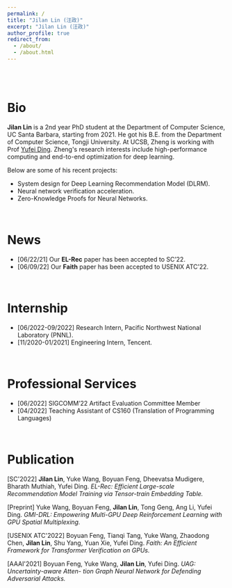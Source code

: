 ```yaml
---
permalink: /
title: "Jilan Lin (汪政)"
excerpt: "Jilan Lin (汪政)"
author_profile: true
redirect_from: 
  - /about/
  - /about.html
---
```


<br />
<br />


Bio
======
**Jilan Lin** is a 2nd year PhD student at the Department of Computer Science, UC Santa Barbara, starting from 2021. He got his B.E. from the Department of Computer Science, Tongji University. At UCSB, Zheng is working with Prof <a href="https://sites.cs.ucsb.edu/~yufeiding/">Yufei Ding</a>. Zheng's research interests include high-performance computing and end-to-end optimization for deep learning. 

Below are some of his recent projects:
* System design for Deep Learning Recommendation Model (DLRM).
* Neural network verification acceleration.
* Zero-Knowledge Proofs for Neural Networks.

<br />


News
======
+ [06/22/21] Our **EL-Rec** paper has been accepted to SC’22.
+ [06/09/22] Our **Faith** paper has been accepted to USENIX ATC’22.

<br />


Internship
======
+ [06/2022-09/2022] Research Intern, Pacific Northwest National Laboratory (PNNL).
+ [11/2020-01/2021] Engineering Intern, Tencent.

<br />

Professional Services 
======
+ [06/2022] SIGCOMM’22  Artifact Evaluation Committee Member
+ [04/2022] Teaching Assistant of CS160 (Translation of Programming Languages) 

<br />

Publication 
======
[SC'2022] **Jilan Lin**, Yuke Wang, Boyuan Feng, Dheevatsa Mudigere, Bharath Muthiah, Yufei Ding.
*EL-Rec: Efficient Large-scale Recommendation Model Training via Tensor-train Embedding Table.*

[Preprint] Yuke Wang, Boyuan Feng, **Jilan Lin**, Tong Geng, Ang Li, Yufei Ding.
*GMI-DRL: Empowering Multi-GPU Deep Reinforcement Learning with GPU Spatial Multiplexing.*

[USENIX ATC'2022] Boyuan Feng, Tianqi Tang, Yuke Wang, Zhaodong Chen, **Jilan Lin**, Shu Yang, Yuan Xie, Yufei Ding. 
*Faith: An Efficient Framework for Transformer Verification on GPUs.*

[AAAI'2021] Boyuan Feng, Yuke Wang, **Jilan Lin**, Yufei Ding.
*UAG: Uncertainty-aware Atten- tion Graph Neural Network for Defending Adversarial Attacks.*


